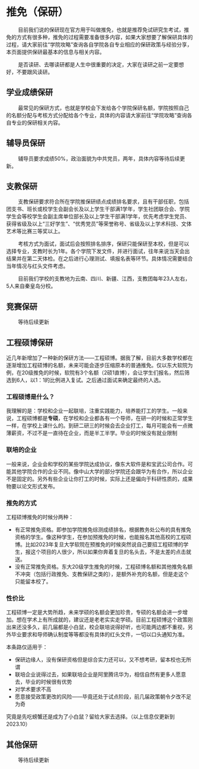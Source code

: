 # 推免（保研）
 &emsp; &emsp;目前我们说的保研现在官方用于叫做推免，也就是推荐免试研究生考试，推免的方式有很多种，推免的过程需要准备很多内容，如果大家想要了解保研具体的过程，请大家前往“学院攻略”查询各自学院各自专业相应的保研政策与经验分享，本页面提供保研最基本的信息与相关内容。
 
 &emsp; &emsp;是否读研、去哪读研都是人生中很重要的决定，大家在读研之前一定要想好，不要跟风读研。
## 学业成绩保研
 &emsp; &emsp;最常见的保研方式，也就是学校会下发给各个学院保研名额，学院按照自己的名额分配与考核方式分配给各个专业，具体的内容请大家前往“学院攻略”查询各自专业的保研相关内容。
## 辅导员保研
 &emsp; &emsp;辅导员要求成绩50%，政治面貌为中共党员，两年，具体内容等待后续更新。
## 支教保研
 &emsp; &emsp;支教保研要求符合所在学院推保研绩点成绩排名要求，且有干部任职，包括团支书、班长或校学生会副会长及以上学生干部满1学年，学生社团联合会、学院学生会等校学生会副主席单位部长及以上学生干部满1学年，优先考虑学生党员、获得省级及以上“三好学生”、“优秀党员”等荣誉称号、省级及以上学术科技、文体艺术等比赛三等奖以上。

  &emsp; &emsp;考核方式为面试，面试后会按照排名排序，保研只能保研至本校，但是可以选择专业，支教时长为1年。各个学院下发文件，并进行面试，往年来说当天会出结果并在第二天体检。在之后进行心理测试、填报名表等环节。具体情况需要结合当年情况与红头文件考虑。

 &emsp; &emsp;目前我们学校的支教地为云南、四川、新疆、江西，支教团每年23人左右，5人来自秦皇岛分校。
## 竞赛保研
 &emsp; &emsp;等待后续更新


 ## 工程硕博保研 <Badge type="tip" text="zzz" />


近几年新增加了一种新的保研方法——工程硕博。据我了解，目前大多数学校都在逐渐增加工程硕博的名额，未来可能会逐步压缩原本的普通推免。仅以东大软院为例，在20级推免的时候，软院有3个名额（2硕1直博），会让学生们报名，然后筛选到6人，以1：1的比例进入复试。之后通过面试来确定最终的人选。

### 工程硕博是什么？

我理解的是：学校和企业一起联培，注重实践能力，培养能打工的学生。一般来说，工程硕博都是**专硕**，在学校和企业都各有一个导师，在研一的时候和正常学生一样，在学校上课什么的。到研二研三的时候会去企业打工，每月可能会有一点微薄薪资，不过不是一直待在企业，而是半工半学。毕业的时候没有就业限制

### 联培的企业

一般来说，企业会和学校的某些学院达成协议，像东大软件是和宝武公司合作。可能其他学院合作的企业不同。像中山大学的部分学院还会跟华为有合作，所以企业不是固定的。另外有些企业让你打工的时候，实际上还是偏向于科研性质的，成果物要以论文形式发布。

### 推免的方式

工程硕博推免的时候分两种：

- 有正常推免资格。即参加学院推免综测成绩排名，根据教务处公布的具有推免资格的学生。像这种学生，在参加预推免的时候，也能报名其他高校的工程硕博。比如2023年复旦大学软院在预推免的时候突然说自己要招工程硕博的学生，报这个项目的人很少，所以如果你奔着复旦的名头去，不是太差的点击就送。
- 没有正常推免资格。东大20级学生推免的时候，工程硕博名额和其他推免名额不冲突（包括行政推免、支教保研之类的），是额外补充的名额，但是走这个只能留本校了。

### 性价比

工程硕博一定是大势所趋，未来学硕的名额会更加珍贵，专硕的名额会进一步增加。想在学术上有所成就的，建议还是老老实实走学硕。目前工程硕博这个政策刚出来还没多久，前几届都是小白鼠，校企联培说得好听，也可能两边都不重视，另外毕业要求和导师确认制度等等都没有具体的红头文件，一切以口头通知为准。

本条路仅适用于：

- 保研边缘人，没有保研资格但是综合实力还可以，又不想考研，留本校也无所谓
- 联培企业说得过去，如果联培企业是阿里腾讯华为，相信自然有更多人愿意去，毕业的时候很有优势
- 对学术要求不高
- 愿意接受政策更改的风险——毕竟还处于试点阶段，前几届政策朝令夕改不足为奇

究竟是先吃螃蟹还是成为了小白鼠？留给大家去选择。（以上信息仅更新到2023.10）
## 其他保研
 &emsp; &emsp;等待后续更新


